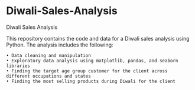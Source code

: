 # Diwali-Sales-Analysis


Diwali Sales Analysis

This repository contains the code and data for a Diwali sales analysis using Python. The analysis includes the following:

    • Data cleaning and manipulation
    • Exploratory data analysis using matplotlib, pandas, and seaborn libraries
    • Finding the target age group customer for the client across different occupations and states
    • Finding the most selling products during Diwali for the client
